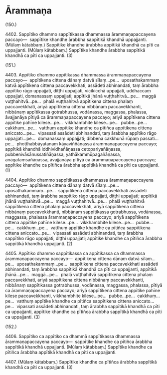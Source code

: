 

# Ārammaṇa







(150.)

4402\. Sappītiko dhammo sappītikassa dhammassa ārammaṇapaccayena paccayo—  sappītike khandhe ārabbha sappītikā khandhā uppajjanti. (Mūlaṃ kātabbaṃ.) Sappītike khandhe ārabbha appītikā khandhā ca pīti ca uppajjanti. (Mūlaṃ kātabbaṃ.) Sappītike khandhe ārabbha sappītikā khandhā ca pīti ca uppajjanti. (3)

(151.)

4403\. Appītiko dhammo appītikassa dhammassa ārammaṇapaccayena paccayo—  appītikena cittena dānaṃ datvā sīlaṃ…pe…  uposathakammaṃ katvā appītikena cittena paccavekkhati, assādeti abhinandati, taṃ ārabbha appītiko rāgo uppajjati, diṭṭhi uppajjati, vicikicchā uppajjati, uddhaccaṃ uppajjati, domanassaṃ uppajjati; appītikā jhānā vuṭṭhahitvā…pe…  maggā vuṭṭhahitvā…pe…  phalā vuṭṭhahitvā appītikena cittena phalaṃ paccavekkhati, ariyā appītikena cittena nibbānaṃ paccavekkhanti, nibbānaṃ appītikassa gotrabhussa, vodānassa, maggassa, phalassa, āvajjanāya pītiyā ca ārammaṇapaccayena paccayo; ariyā appītikena cittena appītike pahīne kilese…pe…  vikkhambhite kilese…pe…  pubbe…pe…  cakkhuṃ…pe…  vatthuṃ appītike khandhe ca pītiñca appītikena cittena aniccato…pe…  vipassati assādeti abhinandati, taṃ ārabbha appītiko rāgo uppajjati…pe…  domanassaṃ uppajjati; dibbena cakkhunā rūpaṃ passati…pe…  phoṭṭhabbāyatanaṃ kāyaviññāṇassa ārammaṇapaccayena paccayo; appītikā khandhā iddhividhañāṇassa cetopariyañāṇassa, pubbenivāsānussatiñāṇassa, yathākammūpagañāṇassa, anāgataṃsañāṇassa, āvajjanāya pītiyā ca ārammaṇapaccayena paccayo; appītike khandhe ca pītiñca ārabbha appītikā khandhā ca pīti ca uppajjanti. (1)

4404\. Appītiko dhammo sappītikassa dhammassa ārammaṇapaccayena paccayo—  appītikena cittena dānaṃ datvā sīlaṃ…pe…  uposathakammaṃ…pe…  sappītikena cittena paccavekkhati assādeti abhinandati, taṃ ārabbha sappītiko rāgo uppajjati, diṭṭhi uppajjati; appītikā jhānā vuṭṭhahitvā…pe…  maggā vuṭṭhahitvā…pe…  phalā vuṭṭhahitvā sappītikena cittena phalaṃ paccavekkhati, ariyā sappītikena cittena nibbānaṃ paccavekkhanti, nibbānaṃ sappītikassa gotrabhussa, vodānassa, maggassa, phalassa ārammaṇapaccayena paccayo; ariyā sappītikena cittena appītike pahīne kilese…pe…  vikkhambhite kilese…pe…  pubbe…pe…  cakkhuṃ…pe…  vatthuṃ appītike khandhe ca pītiñca sappītikena cittena aniccato…pe…  vipassati assādeti abhinandati, taṃ ārabbha sappītiko rāgo uppajjati, diṭṭhi uppajjati; appītike khandhe ca pītiñca ārabbha sappītikā khandhā uppajjanti. (2)

4405\. Appītiko dhammo sappītikassa ca appītikassa ca dhammassa ārammaṇapaccayena paccayo—  appītikena cittena dānaṃ datvā sīlaṃ…pe…  uposathakammaṃ…pe…  sappītikena cittena paccavekkhati assādeti abhinandati, taṃ ārabbha sappītikā khandhā ca pīti ca uppajjanti, appītikā jhānā…pe…  maggā…pe…  phalā vuṭṭhahitvā sappītikena cittena phalaṃ paccavekkhati, ariyā sappītikena cittena nibbānaṃ paccavekkhanti, nibbānaṃ sappītikassa gotrabhussa, vodānassa, maggassa, phalassa, pītiyā ca ārammaṇapaccayena paccayo; ariyā sappītikena cittena appītike pahīne kilese paccavekkhanti, vikkhambhite kilese…pe…  pubbe…pe…  cakkhuṃ…pe…  vatthuṃ appītike khandhe ca pītiñca sappītikena cittena aniccato…pe…  vipassati assādeti abhinandati, taṃ ārabbha sappītikā khandhā ca pīti ca uppajjanti, appītike khandhe ca pītiñca ārabbha sappītikā khandhā ca pīti ca uppajjanti. (3)

(152.)

4406\. Sappītiko ca appītiko ca dhammā sappītikassa dhammassa ārammaṇapaccayena paccayo—  sappītike khandhe ca pītiñca ārabbha sappītikā khandhā uppajjanti. (Mūlaṃ kātabbaṃ.) Sappītike khandhe ca pītiñca ārabbha appītikā khandhā ca pīti ca uppajjanti.

4407\. (Mūlaṃ kātabbaṃ.) Sappītike khandhe ca pītiñca ārabbha sappītikā khandhā ca pīti ca uppajjanti. (3)



